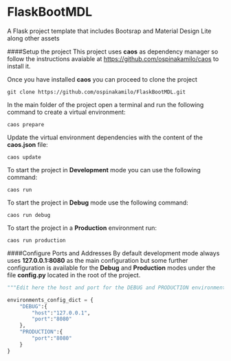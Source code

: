 # FlaskBootMDL
A Flask project template that includes Bootsrap and Material Design Lite along other assets

####Setup the project
This project uses **caos** as dependency manager so follow the instructions avaiable at https://github.com/ospinakamilo/caos
to install it.

Once you have installed **caos** you can proceed to clone the project
~~~
git clone https://github.com/ospinakamilo/FlaskBootMDL.git
~~~

In the main folder of the project open a terminal and run the following command to create a virtual environment:
~~~
caos prepare
~~~

Update the virtual environment dependencies with the content of the **caos.json** file:
~~~
caos update
~~~

To start the project in **Development** mode you can use the following command:

~~~
caos run
~~~

To start the project in **Debug** mode use the following command:
~~~
caos run debug
~~~

To start the project in a **Production** environment run:
~~~
caos run production
~~~

####Configure Ports and Addresses
By default development mode always uses **127.0.0.1:8080** as the main configuration but some further configuration is
available for the **Debug** and **Production** modes under the file **config.py** located in the root of the project.

```python
"""Edit here the host and port for the DEBUG and PRODUCTION environments"""

environments_config_dict = {
    "DEBUG":{
        "host":"127.0.0.1",
        "port":"8080"
    },
    "PRODUCTION":{
        "port":"8080"
    }
}
```